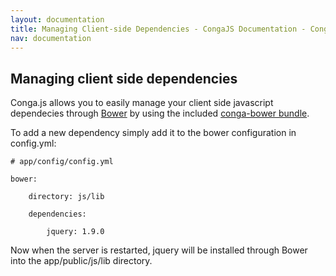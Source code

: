 ```yaml
---
layout: documentation
title: Managing Client-side Dependencies - CongaJS Documentation - Congajs.com
nav: documentation
---
```


## Managing client side dependencies

Conga.js allows you to easily manage your client side javascript dependecies through [Bower](http://bower.io) by using the included [conga-bower bundle](https://github.com/congajs/conga-bower).

To add a new dependency simply add it to the bower configuration in config.yml:

<?prettify lang=yaml linenums=1?>
    # app/config/config.yml

    bower:

        directory: js/lib

        dependencies:

            jquery: 1.9.0

Now when the server is restarted, jquery will be installed through Bower into the app/public/js/lib directory.

